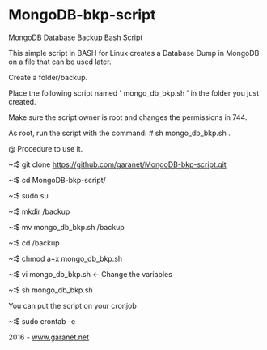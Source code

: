# MongoDB-bkp-script
MongoDB Database Backup Bash Script

This simple script in BASH for Linux creates a Database Dump in MongoDB on a file that can be used later.

Create a folder/backup.

Place the following script named ' mongo_db_bkp.sh ' in the folder you just created.

Make sure the script owner is root and changes the permissions in 744.

As root, run the script with the command: # sh mongo_db_bkp.sh .

@ Procedure to use it.

~:$ git clone https://github.com/garanet/MongoDB-bkp-script.git

~:$ cd MongoDB-bkp-script/

~:$ sudo su

~:$ mkdir /backup

~:$ mv mongo_db_bkp.sh /backup

~:$ cd /backup

~:$ chmod a+x mongo_db_bkp.sh

~:$ vi mongo_db_bkp.sh <- Change the variables

~:$ sh mongo_db_bkp.sh

You can put the script on your cronjob

~:$ sudo crontab -e

2016 - www.garanet.net
